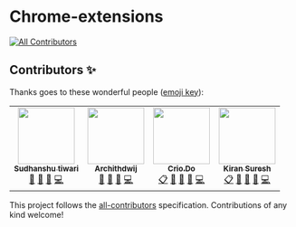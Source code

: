 # Chrome-extensions
<!-- ALL-CONTRIBUTORS-BADGE:START - Do not remove or modify this section -->
[![All Contributors](https://img.shields.io/badge/all_contributors-4-orange.svg?style=flat-square)](#contributors-)
<!-- ALL-CONTRIBUTORS-BADGE:END -->



## Contributors ✨

Thanks goes to these wonderful people ([emoji key](https://allcontributors.org/docs/en/emoji-key)):

<!-- ALL-CONTRIBUTORS-LIST:START - Do not remove or modify this section -->
<!-- prettier-ignore-start -->
<!-- markdownlint-disable -->
<table>
  <tr>
    <td align="center"><a href="https://www.linkedin.com/in/sudhanshutiwari264"><img src="https://avatars.githubusercontent.com/u/62458868?v=4?s=100" width="100px;" alt=""/><br /><sub><b>Sudhanshu tiwari</b></sub></a><br /><a href="#maintenance-sudhanshutiwari264" title="Maintenance">🚧</a> <a href="https://github.com/Crio-WFH/Chrome-extensions/pulls?q=is%3Apr+reviewed-by%3Asudhanshutiwari264" title="Reviewed Pull Requests">👀</a> <a href="https://github.com/Crio-WFH/Chrome-extensions/commits?author=sudhanshutiwari264" title="Documentation">📖</a> <a href="https://github.com/Crio-WFH/Chrome-extensions/commits?author=sudhanshutiwari264" title="Code">💻</a></td>
    <td align="center"><a href="https://github.com/archithdwij"><img src="https://avatars.githubusercontent.com/u/30730368?v=4?s=100" width="100px;" alt=""/><br /><sub><b>Archithdwij</b></sub></a><br /><a href="#maintenance-archithdwij" title="Maintenance">🚧</a> <a href="https://github.com/Crio-WFH/Chrome-extensions/pulls?q=is%3Apr+reviewed-by%3Aarchithdwij" title="Reviewed Pull Requests">👀</a> <a href="https://github.com/Crio-WFH/Chrome-extensions/commits?author=archithdwij" title="Documentation">📖</a> <a href="https://github.com/Crio-WFH/Chrome-extensions/commits?author=archithdwij" title="Code">💻</a></td>
    <td align="center"><a href="https://crio.do/"><img src="https://avatars.githubusercontent.com/u/51743602?v=4?s=100" width="100px;" alt=""/><br /><sub><b>Crio.Do</b></sub></a><br /><a href="#eventOrganizing-CrioDo" title="Event Organizing">📋</a> <a href="#maintenance-CrioDo" title="Maintenance">🚧</a> <a href="https://github.com/Crio-WFH/Chrome-extensions/pulls?q=is%3Apr+reviewed-by%3ACrioDo" title="Reviewed Pull Requests">👀</a> <a href="https://github.com/Crio-WFH/Chrome-extensions/commits?author=CrioDo" title="Documentation">📖</a> <a href="https://github.com/Crio-WFH/Chrome-extensions/commits?author=CrioDo" title="Code">💻</a></td>
    <td align="center"><a href="https://github.com/kiranbeeyes"><img src="https://avatars.githubusercontent.com/u/55537079?v=4?s=100" width="100px;" alt=""/><br /><sub><b>Kiran Suresh</b></sub></a><br /><a href="#eventOrganizing-kiranbeeyes" title="Event Organizing">📋</a> <a href="#maintenance-kiranbeeyes" title="Maintenance">🚧</a> <a href="https://github.com/Crio-WFH/Chrome-extensions/pulls?q=is%3Apr+reviewed-by%3Akiranbeeyes" title="Reviewed Pull Requests">👀</a> <a href="https://github.com/Crio-WFH/Chrome-extensions/commits?author=kiranbeeyes" title="Documentation">📖</a> <a href="https://github.com/Crio-WFH/Chrome-extensions/commits?author=kiranbeeyes" title="Code">💻</a></td>
  </tr>
</table>

<!-- markdownlint-restore -->
<!-- prettier-ignore-end -->

<!-- ALL-CONTRIBUTORS-LIST:END -->

This project follows the [all-contributors](https://github.com/all-contributors/all-contributors) specification. Contributions of any kind welcome!
